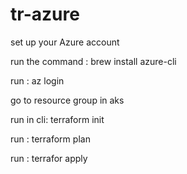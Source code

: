 # tr-azure


set up your Azure account

run the command : brew install azure-cli

run : az login

go to resource group in aks

run in cli:  terraform init  

run : terraform plan

run : terrafor apply

